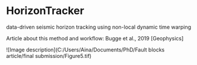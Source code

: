 # HorizonTracker
data-driven seismic horizon tracking using non-local dynamic time warping


Article about this method and workflow: Bugge et al., 2019 [Geophysics]



![Image description](C:/Users/Aina/Documents/PhD/Fault blocks article/final submission/Figure5.tif)
